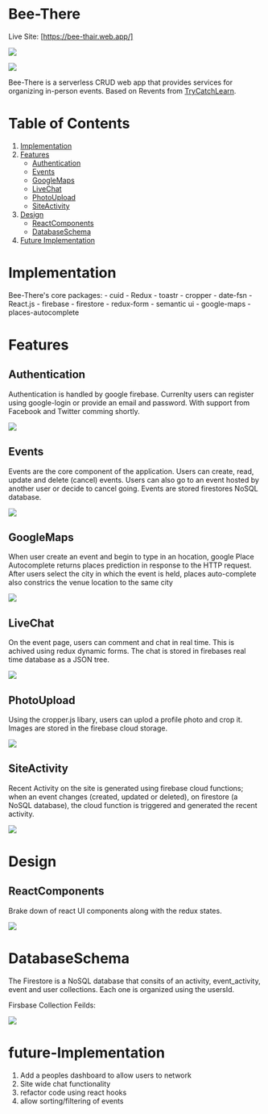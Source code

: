 # Bee-There

Live Site: [https://bee-thair.web.app/]

![](/docs/screenshots/eventsDashboard.png)

![](/docs/screenshots/eventDetailPage.png)

Bee-There is a serverless CRUD web app that provides services for organizing in-person events. Based on Revents from [TryCatchLearn](https://github.com/trycatchLearn).

# Table of Contents

1. [Implementation](#implementation)
2. [Features](#features)
   - [Authentication](#authentication)
   - [Events](#Events)
   - [GoogleMaps](#googleMaps)
   - [LiveChat](#liveChat)
   - [PhotoUpload](#photoUpload)
   - [SiteActivity](#siteActivity)
3. [Design](#design)
   - [ReactComponents](#reactComponents)
   - [DatabaseSchema](#databaseSchema)
4. [Future Implementation](#future-Implementation)

# Implementation

Bee-There's core packages: - cuid - Redux - toastr - cropper - date-fsn - React.js - firebase - firestore - redux-form - semantic ui - google-maps - places-autocomplete

# Features

## Authentication

Authentication is handled by google firebase. Currenlty users can
register using google-login or provide an email and password. With support from Facebook and Twitter comming shortly.

![](/docs/screenshots/registration.png)

## Events

Events are the core component of the application. Users can create, read, update and delete (cancel) events. Users can also go to an event hosted by another user or decide to cancel going. Events are stored firestores NoSQL database.

![](/docs/screenshots/Events.png)

## GoogleMaps

When user create an event and begin to type in an hocation, google Place Autocomplete returns places prediction in response to the HTTP request. After users select the city in which the event is held, places auto-complete also constrics the venue location to the same city

![](docs/screenshots/location-autocomplete.png)

## LiveChat

On the event page, users can comment and chat in real time. This is achived using redux dynamic forms. The chat is stored in firebases real time database as a JSON tree.

![](docs/screenshots/liveChat.png)

## PhotoUpload

Using the cropper.js libary, users can uplod a profile photo and crop it. Images are stored in the firebase cloud storage.

![](docs/screenshots/your-photo.png)

## SiteActivity

Recent Activity on the site is generated using firebase cloud functions; when an event changes (created, updated or deleted), on firestore (a NoSQL database), the cloud function is triggered and generated the recent activity.

![](docs/screenshots/recent_activity.png)

# Design

## ReactComponents

Brake down of react UI components along with the redux states.

![](docs/screenshots/StatesAndComponents.png)

# DatabaseSchema

The Firestore is a NoSQL database that consits of an activity, event_activity, event and user collections. Each one is organized using the usersId.

Firsbase Collection Feilds:

![](docs/screenshots/relations.png)

# future-Implementation

1. Add a peoples dashboard to allow users to network
2. Site wide chat functionality
3. refactor code using react hooks
4. allow sorting/filtering of events
